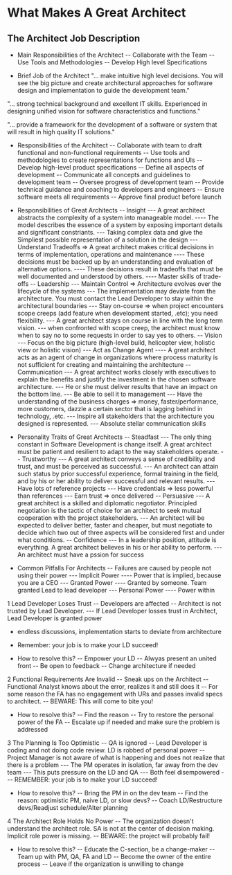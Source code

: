 # What Makes A Great Architect

## The Architect Job Description

- Main Responsibilities of the Architect
-- Collaborate with the Team
-- Use Tools and Methodologies
-- Develop High level Specifications

- Brief Job of the Architect
"... make intuitive high level decisions. You will see the big picture and create architectural approaches for software design and implementation to guide the development team."

"... strong technical background and excellent IT skills. Experienced in designing unified vision for software characteristics and functions."

"... provide a framework for the development of a software or system that will result in high quality IT solutions."

- Responsibilities of the Architect
-- Collaborate with team to draft functional and non-functional requirements
-- Use tools and methodologies to create representations for functions and UIs
-- Develop high-level product specifications
-- Define all aspects of development
-- Communicate all concepts and guidelines to development team
-- Oversee progress of development team
-- Provide technical guidance and coaching to developers and engineers
-- Ensure software meets all requirements
-- Approve final product before launch

- Responsibilities of Great Architects
-- Insight
--- A great architect abstracts the complexity of a system into manageable model.
---- The model describes the essence of a system by exposing important details and significant constriants.
--- Taking complex data and give the Simpliest possible representation of a solution in the design
--- Understand Tradeoffs => A great architect makes critical decisions in terms of implementation, operations and maintenance
---- These decisions must be backed up by an understanding and evaluation of alternative options.
---- These decisions result in tradeoffs that must be well documented and understood by others.
---- Master skills of trade-offs
-- Leadership
--- Maintain Control => Architecture evolves over the lifecycle of the systems
--- The implementation may deviate from the architecture. You must contact the Lead Developer to stay within the architectural boundaries
--- Stay on-course => when project encounters scope creeps (add feature when development started, .etc); you need flexibility.
--- A great architect stays on course in line with the long term vision.
--- when confronted with scope creep, the architect must know when to say no to some requests in order to say yes to others.
-- Vision
--- Focus on the big picture (high-level build, helicopter view, holistic view or holistic vision)
--- Act as Change Agent
---- A great architect acts as an agent of change in organizations where process maturity is not sufficient for creating and maintaining the architecture
-- Communication
--- A great architect works closely with executives to explain the benefits and justify the investment in the chosen software architecture.
--- He or she must deliver results that have an impact on the bottom line.
--- Be able to sell it to management
--- Have the understanding of the business charges => money, faster/performance, more customers, dazzle a certain sector that is lagging behind in technology, .etc.
--- Inspire all stakeholders that the architecture you designed is represented.
--- Absolute stellar communication skills

- Personality Traits of Great Architects
-- Steadfast
--- The only thing constant in Software Development is change itself. A great architect must be patient and resilient to adapt to the way stakeholders operate.
-- Trustworthy
--- A great architect conveys a sense of credibility and trust, and must be perceived as successful.
--- An architect can attain such status by prior successful experience, formal training in the field, and by his or her ability to deliver successful and relevant results.
--- Have lots of reference projects
--- Have credentials => less powerful than references
--- Earn trust => once delivered
-- Persuasive
--- A great architect is a skilled and diplomatic negotiator. Principled negotiation is the tactic of choice for an architect to seek mutual cooperation with the project stakeholders.
--- An architect will be expected to deliver better, faster and cheaper, but must negotiate to decide which two out of three aspects will be considered first and under what conditions.
-- Confidence
--- In a leadership position, attitude is everything. A great architect believes in his or her ability to perform.
--- An architect must have a pssion for success

- Common Pitfalls For Architects
-- Failures are caused by people not using their power
--- Implicit Power
---- Power that is implied, because you are a CEO
--- Granted Power
---- Granted by someone. Team granted Lead to lead developer
--- Personal Power
---- Power within

1 Lead Developer Loses Trust
-- Developers are affected
-- Architect is not trusted by Lead Developer.
--- If Lead Developer losses trust in Architect, Lead Developer is granted power

- endless discussions, implementation starts to deviate from architecture
- Remember: your job is to make your LD succeed!

- How to resolve this?
-- Empower your LD
-- Alwyas present an united front
-- Be open to feedback
-- Change architecture if needed

2 Functional Requirements Are Invalid
-- Sneak ups on the Architect
-- Functional Analyst knows about the error, realizes it and still does it
-- For some reason the FA has no engagement with URs and passes invalid specs to architect.
-- BEWARE: This will come to bite you!

- How to resolve this?
-- Find the reason
-- Try to restore the personal power of the FA
-- Escalate up if needed and make sure the problem is addressed

3 The Planning Is Too Optimistic
-- QA is ignored
-- Lead Developer is coding and not doing code review. LD is robbed of personal power
-- Project Manager is not aware of what is happening and does not realize that there is a problem
--- The PM operates in isolation, far away from the dev team
--- This puts pressure on the LD and QA
--- Both feel disempowered
--- REMEMBER: your job is to make your LD succeed!

- How to resolve this?
-- Bring the PM in on the dev team
-- Find the reason: optimistic PM, naive LD, or slow devs?
-- Coach LD/Restructure devs/Readjust schedule/Alter planning

4 The Architect Role Holds No Power
-- The organization doesn't understand the architect role. SA is not at the center of decision making. Implicit role power is missing.
-- BEWARE: the project will probably fail!

- How to resolve this?
-- Educate the C-section, be a change-maker
-- Team up with PM, QA, FA and LD
-- Become the owner of the entire process
-- Leave if the organization is unwilling to change
